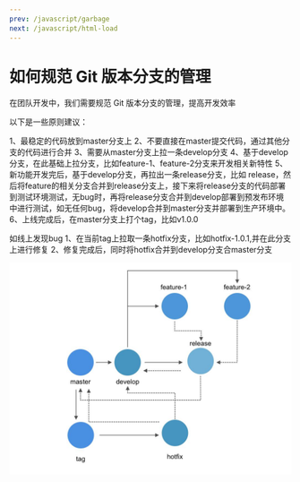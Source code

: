 ```yaml
---
prev: /javascript/garbage
next: /javascript/html-load
---
```


# 如何规范 Git 版本分支的管理

在团队开发中，我们需要规范 Git 版本分支的管理，提高开发效率

以下是一些原则建议：

1、最稳定的代码放到master分支上
2、不要直接在master提交代码，通过其他分支的代码进行合并
3、需要从master分支上拉一条develop分支
4、基于develop分支，在此基础上拉分支，比如feature-1、feature-2分支来开发相关新特性
5、新功能开发完后，基于develop分支，再拉出一条release分支，比如 release，然后将feature的相关分支合并到release分支上，接下来将release分支的代码部署到测试环境测试，无bug时，再将release分支合并到develop部署到预发布环境中进行测试，如无任何bug，将develop合并到master分支并部署到生产环境中。
6、上线完成后，在master分支上打个tag，比如v1.0.0

如线上发现bug
1、在当前tag上拉取一条hotfix分支，比如hotfix-1.0.1,并在此分支上进行修复
2、修复完成后，同时将hotfix合并到develop分支合master分支

![git-flow](../images/javascript/git-flow.jpg)